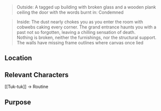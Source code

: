 > Outside: A tagged up building with broken glass and a wooden plank ceiling the door with the words burnt in: Condemned

> Inside: The dust nearly chokes you as you enter the room with cobwebs caking every corner. The grand entrance haunts you with a past not so forgotten, leaving a chilling sensation of death.   
> Nothing is broken, neither the furnishings, nor the structural support. The walls have missing frame outlines where canvas once lied 
## Location
## Relevant Characters
[[Tuk-tuk]] -> Routine
## Purpose
